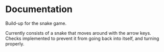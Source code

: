 # Documentation
Build-up for the snake game.

Currently consists of a snake that moves around with the arrow keys.  
Checks implemented to prevent it from going back into itself, and turning properly.
